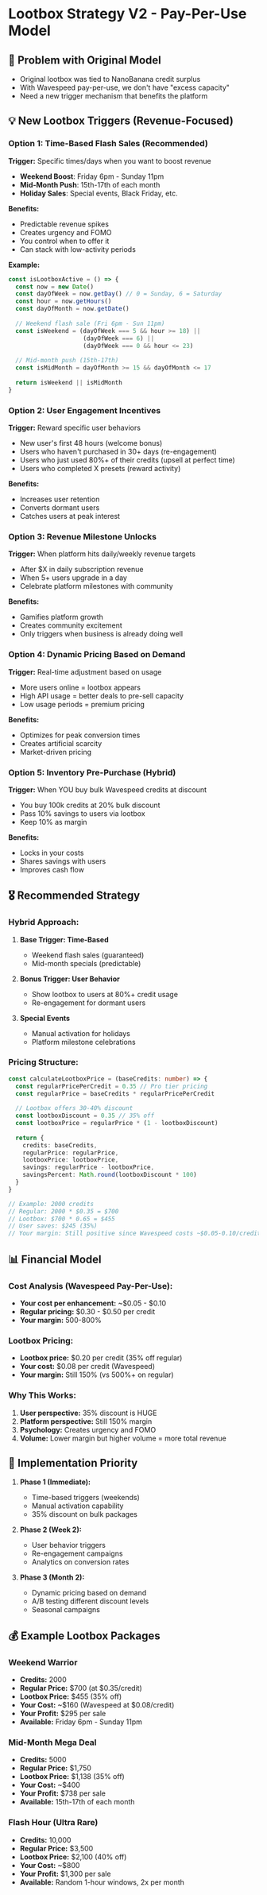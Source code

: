 # Lootbox Strategy V2 - Pay-Per-Use Model

## 🎯 Problem with Original Model
- Original lootbox was tied to NanoBanana credit surplus
- With Wavespeed pay-per-use, we don't have "excess capacity"
- Need a new trigger mechanism that benefits the platform

## 💡 New Lootbox Triggers (Revenue-Focused)

### Option 1: **Time-Based Flash Sales** (Recommended)
**Trigger:** Specific times/days when you want to boost revenue
- **Weekend Boost**: Friday 6pm - Sunday 11pm
- **Mid-Month Push**: 15th-17th of each month
- **Holiday Sales**: Special events, Black Friday, etc.

**Benefits:**
- Predictable revenue spikes
- Creates urgency and FOMO
- You control when to offer it
- Can stack with low-activity periods

**Example:**
```typescript
const isLootboxActive = () => {
  const now = new Date()
  const dayOfWeek = now.getDay() // 0 = Sunday, 6 = Saturday
  const hour = now.getHours()
  const dayOfMonth = now.getDate()
  
  // Weekend flash sale (Fri 6pm - Sun 11pm)
  const isWeekend = (dayOfWeek === 5 && hour >= 18) || 
                     (dayOfWeek === 6) || 
                     (dayOfWeek === 0 && hour <= 23)
  
  // Mid-month push (15th-17th)
  const isMidMonth = dayOfMonth >= 15 && dayOfMonth <= 17
  
  return isWeekend || isMidMonth
}
```

### Option 2: **User Engagement Incentives**
**Trigger:** Reward specific user behaviors
- New user's first 48 hours (welcome bonus)
- Users who haven't purchased in 30+ days (re-engagement)
- Users who just used 80%+ of their credits (upsell at perfect time)
- Users who completed X presets (reward activity)

**Benefits:**
- Increases user retention
- Converts dormant users
- Catches users at peak interest

### Option 3: **Revenue Milestone Unlocks** 
**Trigger:** When platform hits daily/weekly revenue targets
- After $X in daily subscription revenue
- When 5+ users upgrade in a day
- Celebrate platform milestones with community

**Benefits:**
- Gamifies platform growth
- Creates community excitement
- Only triggers when business is already doing well

### Option 4: **Dynamic Pricing Based on Demand**
**Trigger:** Real-time adjustment based on usage
- More users online = lootbox appears
- High API usage = better deals to pre-sell capacity
- Low usage periods = premium pricing

**Benefits:**
- Optimizes for peak conversion times
- Creates artificial scarcity
- Market-driven pricing

### Option 5: **Inventory Pre-Purchase** (Hybrid)
**Trigger:** When YOU buy bulk Wavespeed credits at discount
- You buy 100k credits at 20% bulk discount
- Pass 10% savings to users via lootbox
- Keep 10% as margin

**Benefits:**
- Locks in your costs
- Shares savings with users
- Improves cash flow

## 🎖️ Recommended Strategy

### **Hybrid Approach:**

1. **Base Trigger: Time-Based**
   - Weekend flash sales (guaranteed)
   - Mid-month specials (predictable)

2. **Bonus Trigger: User Behavior**
   - Show lootbox to users at 80%+ credit usage
   - Re-engagement for dormant users

3. **Special Events**
   - Manual activation for holidays
   - Platform milestone celebrations

### **Pricing Structure:**

```typescript
const calculateLootboxPrice = (baseCredits: number) => {
  const regularPricePerCredit = 0.35 // Pro tier pricing
  const regularPrice = baseCredits * regularPricePerCredit
  
  // Lootbox offers 30-40% discount
  const lootboxDiscount = 0.35 // 35% off
  const lootboxPrice = regularPrice * (1 - lootboxDiscount)
  
  return {
    credits: baseCredits,
    regularPrice: regularPrice,
    lootboxPrice: lootboxPrice,
    savings: regularPrice - lootboxPrice,
    savingsPercent: Math.round(lootboxDiscount * 100)
  }
}

// Example: 2000 credits
// Regular: 2000 * $0.35 = $700
// Lootbox: $700 * 0.65 = $455
// User saves: $245 (35%)
// Your margin: Still positive since Wavespeed costs ~$0.05-0.10/credit
```

## 📊 Financial Model

### Cost Analysis (Wavespeed Pay-Per-Use):
- **Your cost per enhancement:** ~$0.05 - $0.10
- **Regular pricing:** $0.30 - $0.50 per credit
- **Your margin:** 500-800%

### Lootbox Pricing:
- **Lootbox price:** $0.20 per credit (35% off regular)
- **Your cost:** $0.08 per credit (Wavespeed)
- **Your margin:** Still 150% (vs 500%+ on regular)

### Why This Works:
1. **User perspective:** 35% discount is HUGE
2. **Platform perspective:** Still 150% margin
3. **Psychology:** Creates urgency and FOMO
4. **Volume:** Lower margin but higher volume = more total revenue

## 🚀 Implementation Priority

1. **Phase 1 (Immediate):**
   - Time-based triggers (weekends)
   - Manual activation capability
   - 35% discount on bulk packages

2. **Phase 2 (Week 2):**
   - User behavior triggers
   - Re-engagement campaigns
   - Analytics on conversion rates

3. **Phase 3 (Month 2):**
   - Dynamic pricing based on demand
   - A/B testing different discount levels
   - Seasonal campaigns

## 💰 Example Lootbox Packages

### Weekend Warrior
- **Credits:** 2000
- **Regular Price:** $700 (at $0.35/credit)
- **Lootbox Price:** $455 (35% off)
- **Your Cost:** ~$160 (Wavespeed at $0.08/credit)
- **Your Profit:** $295 per sale
- **Available:** Friday 6pm - Sunday 11pm

### Mid-Month Mega Deal
- **Credits:** 5000
- **Regular Price:** $1,750
- **Lootbox Price:** $1,138 (35% off)
- **Your Cost:** ~$400
- **Your Profit:** $738 per sale
- **Available:** 15th-17th of each month

### Flash Hour (Ultra Rare)
- **Credits:** 10,000
- **Regular Price:** $3,500
- **Lootbox Price:** $2,100 (40% off)
- **Your Cost:** ~$800
- **Your Profit:** $1,300 per sale
- **Available:** Random 1-hour windows, 2x per month

